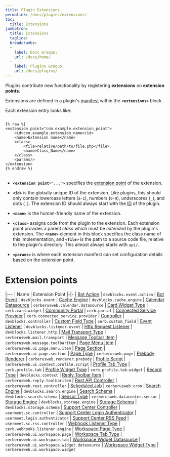 ```yaml
---
title: Plugin Extensions
permalink: /docs/plugins/extensions/
toc:
  title: Extensions
jumbotron:
  title: Extensions
  tagline: 
  breadcrumbs:
  -
    label: Docs &raquo;
    url: /docs/home/
  -
    label: Plugins &raquo;
    url: /docs/plugins/
---
```


Plugins contribute new functionality by registering **extensions** on **extension points**.

Extensions are defined in a plugin's [manifest](/docs/plugins/manifests/) within the **`<extensions>`** block.

Each extension entry looks like:

<pre style="max-height:29.5em;">
<code class="language-xml">
{% raw %}
&lt;extension point="com.example.extension_point"&gt;
	&lt;id&gt;com.example.extension_name&lt;/id&gt;
	&lt;name&gt;Extension name&lt;/name&gt;
	&lt;class&gt;
		&lt;file&gt;relative/path/to/file.php&lt;/file&gt;
		&lt;name&gt;Class_Name&lt;/name&gt;
	&lt;/class&gt;
	&lt;params/&gt;
&lt;/extension&gt;
{% endraw %}
</code>
</pre>

* **`<extension point="...">`** specifies the [extension point](#extension-points) of the extension.

* **`<id>`** is the globally unique ID of the extension. Like plugins, this should only contain lowercase letters (`a-z`), numbers (`0-9`), underscores (`_`), and dots (`.`). The extension ID should always start with the [ID](/docs/plugins/#ids) of the plugin.

* **`<name>`** is the human-friendly name of the extension.

* **`<class>`** assigns code from the plugin to the extension. Each extension point provides a parent _class_ which must be _extended_ by the plugin's extension. The **`<name>`** element in this block specifies the class name of this implementation, and **`<file>`** is the path to a source code file, relative to the plugin's directory. This almost always starts with `api/`.

* **`<params>`** is where each extension manifest can set configuration details based on the extension point.

# Extension points

|---
| Name | Extension Point
|-|-
| [Bot Action](/docs/plugins/extensions/points/devblocks.event.action/) | `devblocks.event.action`
| [Bot Event](/docs/plugins/extensions/points/devblocks.event/) | `devblocks.event`
| [Cache Engine](/docs/plugins/extensions/points/devblocks.cache.engine/) | `devblocks.cache.engine`
| [Calendar Datasource](/docs/plugins/extensions/points/cerberusweb.calendar.datasource/) | `cerberusweb.calendar.datasource`
| [Card Widget Type](/docs/plugins/extensions/points/cerb.card.widget/) | `cerb.card.widget`
| [Community Portal](/docs/plugins/extensions/points/cerb.portal/) | `cerb.portal`
| [Connected Service Provider](/docs/plugins/extensions/points/cerb.connected_service.provider/) | `cerb.connected_service.provider`
| [Controller](/docs/plugins/extensions/points/devblocks.controller/) | `devblocks.controller`
| [Custom Field Type](/docs/plugins/extensions/points/cerb.custom_field/) | `cerb.custom_field`
| [Event Listener](/docs/plugins/extensions/points/devblocks.listener.event/) | `devblocks.listener.event`
| [Http Request Listener](/docs/plugins/extensions/points/devblocks.listener.http/) | `devblocks.listener.http`
| [Mail Transport Type](/docs/plugins/extensions/points/cerberusweb.mail.transport/) | `cerberusweb.mail.transport`
| [Message Toolbar Item](/docs/plugins/extensions/points/cerberusweb.message.toolbaritem/) | `cerberusweb.message.toolbaritem`
| [Page Menu Item](/docs/plugins/extensions/points/cerberusweb.ui.page.menu.item/) | `cerberusweb.ui.page.menu.item`
| [Page Section](/docs/plugins/extensions/points/cerberusweb.ui.page.section/) | `cerberusweb.ui.page.section`
| [Page Type](/docs/plugins/extensions/points/cerberusweb.page/) | `cerberusweb.page`
| [Prebody Renderer](/docs/plugins/extensions/points/cerberusweb.renderer.prebody/) | `cerberusweb.renderer.prebody`
| [Profile Script](/docs/plugins/extensions/points/cerberusweb.ui.context.profile.script/) | `cerberusweb.ui.context.profile.script`
| [Profile Tab Type](/docs/plugins/extensions/points/cerb.profile.tab/) | `cerb.profile.tab`
| [Profile Widget Type](/docs/plugins/extensions/points/cerb.profile.tab.widget/) | `cerb.profile.tab.widget`
| [Record Type](/docs/plugins/extensions/points/devblocks.context/) | `devblocks.context`
| [Reply Toolbar Item](/docs/plugins/extensions/points/cerberusweb.reply.toolbaritem/) | `cerberusweb.reply.toolbaritem`
| [Rest API Controller](/docs/plugins/extensions/points/cerberusweb.rest.controller/) | `cerberusweb.rest.controller`
| [Scheduled Job](/docs/plugins/extensions/points/cerberusweb.cron/) | `cerberusweb.cron`
| [Search Engine](/docs/plugins/extensions/points/devblocks.search.engine/) | `devblocks.search.engine`
| [Search Schema](/docs/plugins/extensions/points/devblocks.search.schema/) | `devblocks.search.schema`
| [Sensor Type](/docs/plugins/extensions/points/cerberusweb.datacenter.sensor/) | `cerberusweb.datacenter.sensor`
| [Storage Engine](/docs/plugins/extensions/points/devblocks.storage.engine/) | `devblocks.storage.engine`
| [Storage Schema](/docs/plugins/extensions/points/devblocks.storage.schema/) | `devblocks.storage.schema`
| [Support Center Controller](/docs/plugins/extensions/points/usermeet.sc.controller/) | `usermeet.sc.controller`
| [Support Center Login Authenticator](/docs/plugins/extensions/points/usermeet.login.authenticator/) | `usermeet.login.authenticator`
| [Support Center RSS Feed](/docs/plugins/extensions/points/usermeet.sc.rss.controller/) | `usermeet.sc.rss.controller`
| [Webhook Listener Type](/docs/plugins/extensions/points/cerb.webhooks.listener.engine/) | `cerb.webhooks.listener.engine`
| [Workspace Page Type](/docs/plugins/extensions/points/cerberusweb.ui.workspace.page/) | `cerberusweb.ui.workspace.page`
| [Workspace Tab Type](/docs/plugins/extensions/points/cerberusweb.ui.workspace.tab/) | `cerberusweb.ui.workspace.tab`
| [Workspace Widget Datasource](/docs/plugins/extensions/points/cerberusweb.ui.workspace.widget.datasource/) | `cerberusweb.ui.workspace.widget.datasource`
| [Workspace Widget Type](/docs/plugins/extensions/points/cerberusweb.ui.workspace.widget/) | `cerberusweb.ui.workspace.widget`